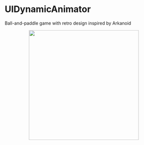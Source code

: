 # UIDynamicAnimator
Ball-and-paddle game with retro design inspired by Arkanoid 
<p align="center">
  <img src="/Users/perrincloutier/Desktop/TronPongScreenVid.gif" width="350"/>
</p>
